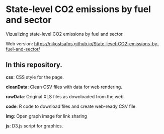 # State-level CO2 emissions by fuel and sector

Vizualizing state-level CO2 emissions by fuel and sector. 

Web version: https://nikostsafos.github.io/State-level-CO2-emissions-by-fuel-and-sector/

## In this repository.

**css**: CSS style for the page. 

**cleanData**: Clean CSV files with data for web rendering. 

**rawData**: Original XLS files as downloaded from the web.

**code**: R code to download files and create web-ready CSV file. 

**img**: Open graph image for link sharing

**js**: D3.js script for graphics. 
